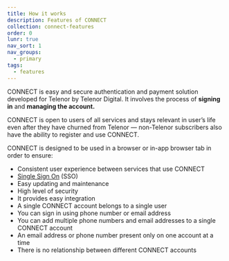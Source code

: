 ```yaml
---
title: How it works
description: Features of CONNECT
collection: connect-features
order: 0
lunr: true
nav_sort: 1
nav_groups:
  - primary
tags:
  - features
---
```

CONNECT is easy and secure authentication and payment solution developed for Telenor by Telenor Digital. It involves the process of **signing in** and **managing the account.**

CONNECT is open to users of all services and stays relevant in user’s life even after they have churned from Telenor — non-Telenor subscribers also have the ability to register and use CONNECT.

CONNECT is designed to be used in a browser or in-app browser tab in order to ensure:
  - Consistent user experience between services that use CONNECT
  - [Single Sign On](./single-sign-on.html) (SSO)
  - Easy updating and maintenance
  - High level of security
- It provides easy integration
- A single CONNECT account belongs to a single user
- You can sign in using phone number or email address
- You can add multiple phone numbers and email addresses to a single CONNECT account
- An email address or phone number present only on one account at a time
- There is no relationship between different CONNECT accounts
